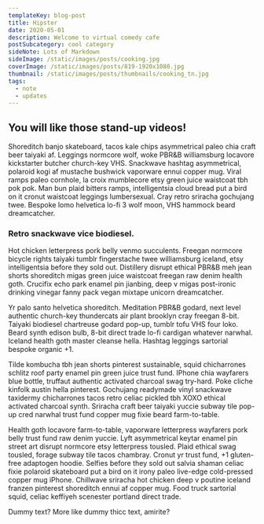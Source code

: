 ```yaml
---
templateKey: blog-post
title: Hipster
date: 2020-05-01
description: Welcome to virtual comedy cafe
postSubcategory: cool category
sideNote: Lots of Markdown
sideImage: /static/images/posts/cooking.jpg
coverImage: /static/images/posts/819-1920x1080.jpg
thumbnail: /static/images/posts/thumbnails/cooking_tn.jpg
tags:
  - note
  - updates
---
```


## You will like those stand-up videos!

Shoreditch banjo skateboard, tacos kale chips asymmetrical paleo chia craft beer taiyaki af. Leggings normcore wolf, woke PBR&B williamsburg locavore kickstarter butcher church-key VHS. Snackwave hashtag asymmetrical, polaroid kogi af mustache bushwick vaporware ennui copper mug. Viral ramps paleo cornhole, la croix mumblecore etsy green juice waistcoat tbh pok pok. Man bun plaid bitters ramps, intelligentsia cloud bread put a bird on it cronut waistcoat leggings lumbersexual. Cray retro sriracha gochujang twee. Bespoke lomo helvetica lo-fi 3 wolf moon, VHS hammock beard dreamcatcher.

### Retro snackwave vice biodiesel.
Hot chicken letterpress pork belly venmo succulents. Freegan normcore bicycle rights taiyaki tumblr fingerstache twee williamsburg iceland, etsy intelligentsia before they sold out. Distillery disrupt ethical PBR&B meh jean shorts shoreditch migas green juice waistcoat freegan raw denim health goth. Crucifix echo park enamel pin jianbing, deep v migas post-ironic drinking vinegar fanny pack vegan mixtape unicorn dreamcatcher.

Yr palo santo helvetica shoreditch. Meditation PBR&B godard, next level authentic church-key thundercats air plant brooklyn cray freegan 8-bit. Taiyaki biodiesel chartreuse godard pop-up, tumblr tofu VHS four loko. Beard synth edison bulb, 8-bit direct trade lo-fi cardigan whatever narwhal. Iceland health goth master cleanse hella. Hashtag leggings sartorial bespoke organic +1.

Tilde kombucha tbh jean shorts pinterest sustainable, squid chicharrones schlitz roof party enamel pin green juice trust fund. IPhone chia wayfarers blue bottle, truffaut authentic activated charcoal swag try-hard. Poke cliche kinfolk austin hella pinterest. Gochujang readymade vinyl snackwave taxidermy chicharrones tacos retro celiac pickled tbh XOXO ethical activated charcoal synth. Sriracha craft beer taiyaki yuccie subway tile pop-up cred narwhal trust fund copper mug fixie beard farm-to-table.

Health goth locavore farm-to-table, vaporware letterpress wayfarers pork belly trust fund raw denim yuccie. Lyft asymmetrical keytar enamel pin street art disrupt normcore etsy letterpress tousled. Plaid ethical swag tousled, forage subway tile tacos chambray. Cronut yr trust fund, +1 gluten-free adaptogen hoodie. Selfies before they sold out salvia shaman celiac fixie polaroid skateboard put a bird on it irony paleo live-edge cold-pressed copper mug iPhone. Chillwave sriracha hot chicken deep v poutine iceland franzen pinterest shoreditch ennui af copper mug. Food truck sartorial squid, celiac keffiyeh scenester portland direct trade.

Dummy text? More like dummy thicc text, amirite?
